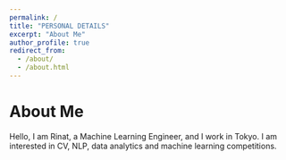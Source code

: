 ```yaml
---
permalink: /
title: "PERSONAL DETAILS"
excerpt: "About Me"
author_profile: true
redirect_from: 
  - /about/
  - /about.html
---
```

About Me
======
Hello, I am Rinat, a Machine Learning Engineer, and I work in Tokyo. I am interested in CV, NLP, data analytics and machine learning competitions.
